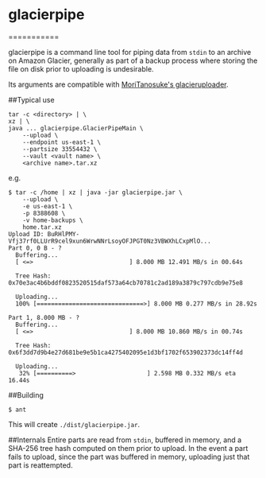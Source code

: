 # glacierpipe
===========

glacierpipe is a command line tool for piping data from ```stdin``` to an archive on Amazon Glacier, generally as part of a
backup process where storing the file on disk prior to uploading is undesirable. 

Its arguments are compatible with [MoriTanosuke's glacieruploader](https://github.com/MoriTanosuke/glacieruploader/).

##Typical use

```
tar -c <directory> | \
xz | \
java ... glacierpipe.GlacierPipeMain \
    --upload \
    --endpoint us-east-1 \
    --partsize 33554432 \
    --vault <vault name> \
    <archive name>.tar.xz
```

e.g.

```
$ tar -c /home | xz | java -jar glacierpipe.jar \
    --upload \
    -e us-east-1 \
    -p 8388608 \
    -v home-backups \
    home.tar.xz
Upload ID: BuRHlPMY-Vfj37rf0LLUrR9cel9xun6WrwNNrLsoyOFJPGT0Nz3VBWXhLCxpMlO...
Part 0, 0 B - ?
  Buffering...
  [ <=>                           ] 8.000 MB 12.491 MB/s in 00.64s

  Tree Hash: 0x70e3ac4b6bddf0823520515daf573a64cb70781c2ad189a3879c797cdb9e75e8

  Uploading...
  100% [==============================>] 8.000 MB 0.277 MB/s in 28.92s

Part 1, 8.000 MB - ?
  Buffering...
  [ <=>                           ] 8.000 MB 10.860 MB/s in 00.74s

  Tree Hash: 0x6f3dd7d9b4e27d681be9e5b1ca4275402095e1d3bf1702f653902373dc14ff4d

  Uploading...
   32% [==========>                    ] 2.598 MB 0.332 MB/s eta 16.44s
```

##Building
```
$ ant
```

This will create ```./dist/glacierpipe.jar```.

##Internals
Entire parts are read from ```stdin```, buffered in memory, and a SHA-256 tree hash computed on them prior to
upload.  In the event a part fails to upload, since the part was buffered in memory, uploading just that part is
reattempted.